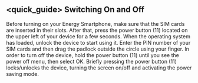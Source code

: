 ## <quick_guide> Switching On and Off
Before turning on your Energy Smartphone, make sure that the SIM cards are inserted in their slots. After that, press the power button (11) located on the upper left of your device for a few seconds. When the operating system has loaded, unlock the device to start using it. Enter the PIN number of your SIM cards and then drag the padlock outside the circle using your finger.
In order to turn off the device, hold the power button (11) until you see the power off menu, then select OK.
Briefly pressing the power button (11) locks/unlocks the device, turning the screen on/off and activating the power saving mode.

